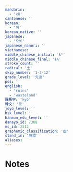 ```yaml
---
mandarin:
  - 'xū'
cantonese: ''
korean:
  - '허'
korean_native: ''
japanese:
  - 'KYO'
japanese_nanori: ''
vietnamese:
middle_chinese_initial: 'kʰ'
middle_chinese_final: 'ɨʌ'
stroke_count: ''
radical: '土'
skip_number: '1-3-12'
grade_level: '先進'
pos: ''
english:
  - 'ruins'
  - 'wasteland'
羅馬字: 'kyo'
韓文: '쿄'
joyo_level: ''
hsk_level: ''
hanmun_edu_level: ''
danayo_id: 7388
mc_id: 2512
graphemic_classification: '虚'
stand_in: '廃墟'
aliases:
---
```


# Notes
